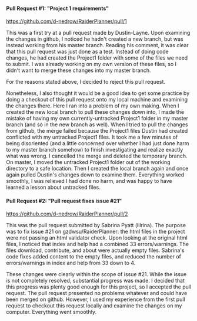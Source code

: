 #### Pull Request #1: "Project 1 requirements"

https://github.com/d-nedrow/RaiderPlanner/pull/1

This was a first try at a pull request made by Dustin-Layne. Upon examining the changes in github, I noticed he hadn't created a new branch, but was instead working from his master branch. Reading his comment, it was clear that this pull request was just done as a test. Instead of doing code changes, he had created the Project1 folder with some of the files we need to submit. I was already working on my own version of these files, so I didn't want to merge these changes into my master branch.

For the reasons stated above, I decided to reject this pull request.

Nonetheless, I also thought it would be a good idea to get some practice by doing a checkout of this pull request onto my local machine and examining the changes there. Here I ran into a problem of my own making. When I created the new local branch to pull these changes down into, I made the mistake of having my own currently-untracked Project1 folder in my master branch (and so in the new branch as well). When I tried to pull the changes from github, the merge failed because the Project1 files Dustin had created conflicted with my untracked Project1 files. It took me a few minutes of being disoriented (and a little concerned over whether I had just done harm to my master branch somehow) to finish investigating and realize exactly what was wrong. I cancelled the merge and deleted the temporary branch. On master, I moved the untracked Project1 folder out of the working directory to a safe location. Then I created the local branch again and once again pulled Dustin's changes down to examine them. Everything worked smoothly, I was relieved I had done no harm, and was happy to have learned a lesson about untracked files.



#### Pull Request #2: "Pull request fixes issue #21"

https://github.com/d-nedrow/RaiderPlanner/pull/2

This was the pull request submitted by Sabrina Pyatt (lilrina). The purpose was to fix issue #21 on gzdwsu/RaiderPlanner: the html files in the project were not passing an html validator check. Upon looking at the original html files, I noticed that index and help had a combined 33 errors/warnings. The files download, contribute, and about were actually empty files. Sabrina's code fixes added content to the empty files, and reduced the number of errors/warnings in index and help from 33 down to 4.

These changes were clearly within the scope of issue #21. While the issue is not completely resolved, substantial progress was made. I decided that this progress was plenty good enough for this project, so I accepted the pull request. The pull request presented no problems whatever and could have been merged on github. However, I used my experience from the first pull request to checkout this request locally and examine the changes on my computer. Everything went smoothly.